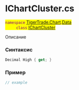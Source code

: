 
# IChartCluster.cs
<mark style="color:purple;">`namespace` [TigerTrade.Chart](../../../../TigerTrade.Chart.md).[Data](../../../../TigerTrade.Chart/Data.md)  
&nbsp;&nbsp;&nbsp;&nbsp;&nbsp;&nbsp;&nbsp;&nbsp;&nbsp;`class` [IChartCluster](../../IChartCluster.cs.md)

Описание

### Синтаксис
```csharp
Decimal High { get; }
```
### Пример  
```csharp
// example
```
